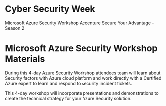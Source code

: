 # Cyber Security Week 
Microsoft Azure Security Workshop 
Accenture Secure Your Advantage - Season 2
# Microsoft Azure Security Workshop Materials
During this 4-day Azure Security Workshop attendees team will learn about Security factors with Azure cloud platform and work directly with a Certified Azure expert to learn and respond to security incident tickets.

This 4-day workshop will incorporate presentations and demonstrations to create the technical strategy for your Azure Security solution.
